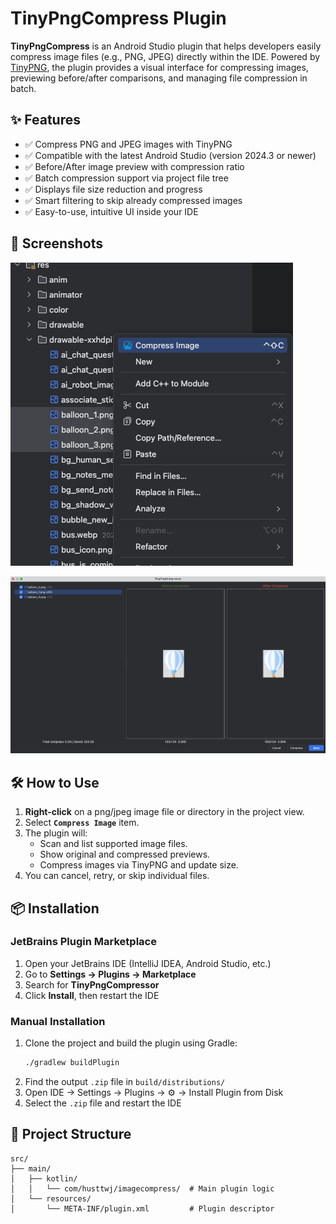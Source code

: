 # TinyPngCompress Plugin

**TinyPngCompress** is an Android Studio plugin that helps developers easily compress image files (e.g., PNG, JPEG) directly within the IDE. Powered by [TinyPNG](https://tinypng.com/), the plugin provides a visual interface for compressing images, previewing before/after comparisons, and managing file compression in batch.

## ✨ Features

- ✅ Compress PNG and JPEG images with TinyPNG
- ✅ Compatible with the latest Android Studio (version 2024.3 or newer)
- ✅ Before/After image preview with compression ratio
- ✅ Batch compression support via project file tree
- ✅ Displays file size reduction and progress
- ✅ Smart filtering to skip already compressed images
- ✅ Easy-to-use, intuitive UI inside your IDE

## 📸 Screenshots
![guide 1](images/guide_1.png)

![guide 2](images/guide_2.png)


## 🛠 How to Use

1. **Right-click** on a png/jpeg image file or directory in the project view.
2. Select **`Compress Image`** item.
3. The plugin will:
    - Scan and list supported image files.
    - Show original and compressed previews.
    - Compress images via TinyPNG and update size.
4. You can cancel, retry, or skip individual files.


## 📦 Installation

### JetBrains Plugin Marketplace

1. Open your JetBrains IDE (IntelliJ IDEA, Android Studio, etc.)
2. Go to **Settings → Plugins → Marketplace**
3. Search for **TinyPngCompressor** 
4. Click **Install**, then restart the IDE

### Manual Installation

1. Clone the project and build the plugin using Gradle:
   ```bash
   ./gradlew buildPlugin
2. Find the output `.zip` file in `build/distributions/`
3. Open IDE → Settings → Plugins → ⚙️ → Install Plugin from Disk
4. Select the `.zip` file and restart the IDE


## 🧱 Project Structure
```declarative
src/
├── main/
│   ├── kotlin/
│   │   └── com/husttwj/imagecompress/  # Main plugin logic
│   └── resources/
│       └── META-INF/plugin.xml         # Plugin descriptor

```

